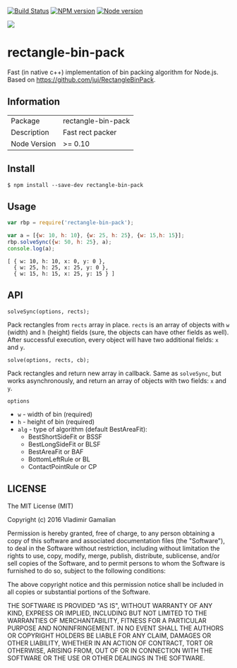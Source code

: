 [![Build Status](https://travis-ci.org/vladimirgamalian/rectangle-bin-pack.svg?branch=master)](https://travis-ci.org/vladimirgamalian/rectangle-bin-pack)
[![NPM version](https://img.shields.io/npm/v/rectangle-bin-pack.svg)](https://www.npmjs.com/package/rectangle-bin-pack)
[![Node version](https://img.shields.io/node/v/rectangle-bin-pack.svg)](https://nodejs.org/)


![](http://i.imgur.com/g6sqBcB.png)

# rectangle-bin-pack

Fast (in native c++) implementation of bin packing algorithm for Node.js. Based on https://github.com/juj/RectangleBinPack.


## Information

<table>
<tr>
<td>Package</td><td>rectangle-bin-pack</td>
</tr>
<tr>
<td>Description</td>
<td>Fast rect packer</td>
</tr>
<tr>
<td>Node Version</td>
<td>>= 0.10</td>
</tr>
</table>

## Install

```
$ npm install --save-dev rectangle-bin-pack
```


## Usage

```js
var rbp = require('rectangle-bin-pack');

var a = [{w: 10, h: 10}, {w: 25, h: 25}, {w: 15,h: 15}];
rbp.solveSync({w: 50, h: 25}, a);
console.log(a);

```

```
[ { w: 10, h: 10, x: 0, y: 0 },
  { w: 25, h: 25, x: 25, y: 0 },
  { w: 15, h: 15, x: 25, y: 15 } ]
```


## API

`solveSync(options, rects);`

Pack rectangles from `rects` array in place. `rects` is an array of objects with `w` (width) and `h` (height) fields (sure, the objects can have other fields as well). After successful execution, every object will have two additional fields: `x` and `y`.


`solve(options, rects, cb);`

Pack rectangles and return new array in callback. Same as `solveSync`, but works asynchronously, and return an array of objects with two fields: `x` and `y`.


`options`

- `w` - width of bin (required)
- `h` - height of bin (required)
- `alg` - type of algorithm (default BestAreaFit):
  - BestShortSideFit or BSSF
  - BestLongSideFit or BLSF
  - BestAreaFit or BAF
  - BottomLeftRule or BL
  - ContactPointRule or CP


## LICENSE

The MIT License (MIT)

Copyright (c) 2016 Vladimir Gamalian

Permission is hereby granted, free of charge, to any person obtaining a copy
of this software and associated documentation files (the "Software"), to deal
in the Software without restriction, including without limitation the rights
to use, copy, modify, merge, publish, distribute, sublicense, and/or sell
copies of the Software, and to permit persons to whom the Software is
furnished to do so, subject to the following conditions:

The above copyright notice and this permission notice shall be included in all
copies or substantial portions of the Software.

THE SOFTWARE IS PROVIDED "AS IS", WITHOUT WARRANTY OF ANY KIND, EXPRESS OR
IMPLIED, INCLUDING BUT NOT LIMITED TO THE WARRANTIES OF MERCHANTABILITY,
FITNESS FOR A PARTICULAR PURPOSE AND NONINFRINGEMENT. IN NO EVENT SHALL THE
AUTHORS OR COPYRIGHT HOLDERS BE LIABLE FOR ANY CLAIM, DAMAGES OR OTHER
LIABILITY, WHETHER IN AN ACTION OF CONTRACT, TORT OR OTHERWISE, ARISING FROM,
OUT OF OR IN CONNECTION WITH THE SOFTWARE OR THE USE OR OTHER DEALINGS IN THE
SOFTWARE.
